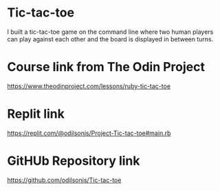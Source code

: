 # Tic-tac-toe
I built a tic-tac-toe game on the command line where two human players can play against each other and the board is displayed in between turns.

# Course link from The Odin Project
https://www.theodinproject.com/lessons/ruby-tic-tac-toe

# Replit link
https://replit.com/@odilsonjs/Project-Tic-tac-toe#main.rb

# GitHUb Repository link
https://github.com/odilsonjs/Tic-tac-toe